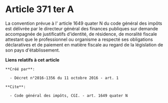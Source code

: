 # Article 371 ter A

La convention prévue à l'
article 1649 quater N du code général des impôts
est délivrée par le directeur général des finances publiques sur demande accompagnée de justificatifs d'identité, de
résidence, de moralité fiscale attestant que le professionnel ou organisme a respecté ses obligations déclaratives et de
paiement en matière fiscale au regard de la législation de son pays d'établissement.

**Liens relatifs à cet article**

	**Créé par**:

	  - Décret n°2016-1356 du 11 octobre 2016 - art. 1

	**Cite**:

	  - Code général des impôts, CGI. - art. 1649 quater N
